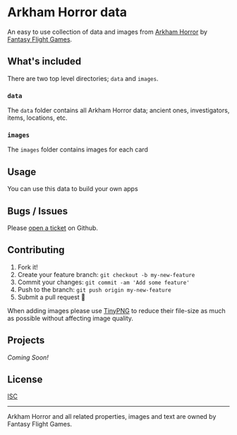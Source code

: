 # Arkham Horror data
An easy to use collection of data and images from [Arkham Horror](https://www.fantasyflightgames.com/en/products/arkham-horror/) by [Fantasy Flight Games](http://fantasyflightgames.com/).
## What's included
There are two top level directories; `data` and `images`.
### `data`
The `data` folder contains all Arkham Horror data; ancient ones, investigators, items, locations, etc.
### `images`
The `images` folder contains images for each card
## Usage
You can use this data to build your own apps
## Bugs / Issues
Please [open a ticket](https://github.com/jesseflorig/arkham-horror-data/issues/new) on Github.
## Contributing
1. Fork it!
2. Create your feature branch: `git checkout -b my-new-feature`
3. Commit your changes: `git commit -am 'Add some feature'`
4. Push to the branch: `git push origin my-new-feature`
5. Submit a pull request :tada:

When adding images please use [TinyPNG](https://tinypng.com/) to reduce their file-size as much as possible without affecting image quality.
## Projects
_Coming Soon!_
## License
[ISC](https://opensource.org/licenses/ISC)

---
Arkham Horror and all related properties, images and text are owned by Fantasy Flight Games.
